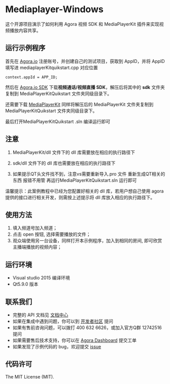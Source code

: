 # Mediaplayer-Windows
这个开源项目演示了如何利用 Agora 视频 SDK 和 MediaPlayerKit 插件来实现视频播放内容共享。

## 运行示例程序
首先在 [Agora.io](https://dashboard.agora.io/) 注册账号，并创建自己的测试项目，获取到 AppID，并将 AppID 填写进 mediaplayerKitquikstart.cpp 对应位置


```
context.appId = APP_ID;
```


然后在 [Agora.io SDK](https://docs.agora.io/cn/Agora%20Platform/downloads) 下载**视频通话/视频直播 SDK**，解压后将其中的 **sdk** 文件夹复制到  MediaPlayerKitQuikstart 文件夹同级目录下。

还需要下载  [MediaPlayerKit](https://download.agora.io/sdk/release/Agora_MediaPlayerKit_for_Windows(x86)_v1_0_0.zip) 同样将解压后的 MediaPlayerKit 文件夹复制到 MediaPlayerKitQuikstart 文件夹同级目录下。

最后打开MediaPlayerKitQuikstart .sln 编译运行即可

## 注意
1. MediaPlayerKit/dll 文件下的 dll 库需要放在相应的执行路径下

2. sdk/dll 文件下的 dll 库也需要放在相应的执行路径下

3. 如果提示QT头文件找不到，注意vs需要重新导入.pro 文件 重新生成QT相关的东西 报错不用管 再运行MediaPlayerKitQuikstart.sln 运行即可

温馨提示：此案例教程中已经为您配置好相关的 dll 库，若用户想自己使用 agora 提供的接口进行相关开发，则需按上述提示将 dll 库放入相应的执行路径下。



## 使用方法
1. 填入频道号加入频道；
2. 点击 open 按钮, 选择需要播放的文件；
3. 观众端使用另一台设备，同样打开本示例程序，加入到相同的房间, 即可欣赏主播端播放的视频内容；

## 运行环境
* Visual studio 2015 编译环境
* Qt5.9.0 版本

## 联系我们

- 完整的 API 文档见 [文档中心](https://docs.agora.io/cn/)
- 如果在集成中遇到问题，你可以到 [开发者社区](https://dev.agora.io/cn/) 提问
- 如果有售前咨询问题，可以拨打 400 632 6626，或加入官方Q群 12742516 提问
- 如果需要售后技术支持，你可以在 [Agora Dashboard](https://dashboard.agora.io) 提交工单
- 如果发现了示例代码的 bug，欢迎提交 [issue](https://github.com/AgoraIO/Advanced-Video/issues)

## 代码许可

The MIT License (MIT).
